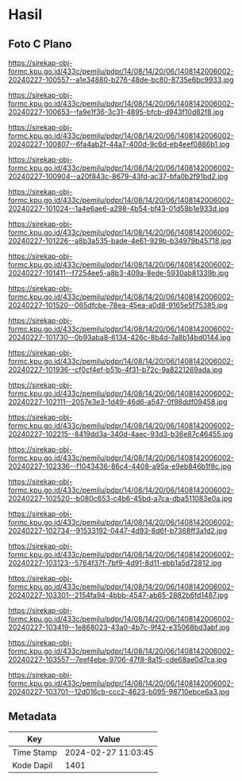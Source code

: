 # Hasil

## Foto C Plano

https://sirekap-obj-formc.kpu.go.id/433c/pemilu/pdpr/14/08/14/20/06/1408142006002-20240227-100557--a1e34880-b276-48de-bc80-8735e6bc9933.jpg

https://sirekap-obj-formc.kpu.go.id/433c/pemilu/pdpr/14/08/14/20/06/1408142006002-20240227-100653--fa9e1f36-3c31-4895-bfcb-d943f10d82f8.jpg

https://sirekap-obj-formc.kpu.go.id/433c/pemilu/pdpr/14/08/14/20/06/1408142006002-20240227-100807--6fa4ab2f-44a7-400d-9c6d-eb4eef0886b1.jpg

https://sirekap-obj-formc.kpu.go.id/433c/pemilu/pdpr/14/08/14/20/06/1408142006002-20240227-100904--a20f843c-8679-43fd-ac37-bfa0b2f91bd2.jpg

https://sirekap-obj-formc.kpu.go.id/433c/pemilu/pdpr/14/08/14/20/06/1408142006002-20240227-101024--1a4e6ae6-a298-4b54-bf43-01d58b1e933d.jpg

https://sirekap-obj-formc.kpu.go.id/433c/pemilu/pdpr/14/08/14/20/06/1408142006002-20240227-101226--a8b3a535-bade-4e61-929b-b34979b45718.jpg

https://sirekap-obj-formc.kpu.go.id/433c/pemilu/pdpr/14/08/14/20/06/1408142006002-20240227-101411--f7254ee5-a8b3-409a-8ede-5930ab81339b.jpg

https://sirekap-obj-formc.kpu.go.id/433c/pemilu/pdpr/14/08/14/20/06/1408142006002-20240227-101520--065dfcbe-78ea-45ea-a0d8-9165e5f75385.jpg

https://sirekap-obj-formc.kpu.go.id/433c/pemilu/pdpr/14/08/14/20/06/1408142006002-20240227-101730--0b93aba8-6134-426c-8b4d-7a8b14bd0144.jpg

https://sirekap-obj-formc.kpu.go.id/433c/pemilu/pdpr/14/08/14/20/06/1408142006002-20240227-101936--cf0cf4ef-b51b-4f31-b72c-9a8221269ada.jpg

https://sirekap-obj-formc.kpu.go.id/433c/pemilu/pdpr/14/08/14/20/06/1408142006002-20240227-102111--2057e3e3-1d49-46d6-a547-0f98ddf09458.jpg

https://sirekap-obj-formc.kpu.go.id/433c/pemilu/pdpr/14/08/14/20/06/1408142006002-20240227-102215--8419dd3a-340d-4aec-93d3-b36e87c46455.jpg

https://sirekap-obj-formc.kpu.go.id/433c/pemilu/pdpr/14/08/14/20/06/1408142006002-20240227-102336--f1043436-86c4-4408-a95a-e9eb846b1f8c.jpg

https://sirekap-obj-formc.kpu.go.id/433c/pemilu/pdpr/14/08/14/20/06/1408142006002-20240227-102520--b080c653-c4b6-45bd-a7ca-dba511083e0a.jpg

https://sirekap-obj-formc.kpu.go.id/433c/pemilu/pdpr/14/08/14/20/06/1408142006002-20240227-102734--91533192-0447-4d93-8d6f-b7368ff3a1d2.jpg

https://sirekap-obj-formc.kpu.go.id/433c/pemilu/pdpr/14/08/14/20/06/1408142006002-20240227-103123--5764f37f-7bf9-4d91-8d11-ebb1a5d72812.jpg

https://sirekap-obj-formc.kpu.go.id/433c/pemilu/pdpr/14/08/14/20/06/1408142006002-20240227-103301--2154fa94-4bbb-4547-ab65-2882b6fd1487.jpg

https://sirekap-obj-formc.kpu.go.id/433c/pemilu/pdpr/14/08/14/20/06/1408142006002-20240227-103419--1e868023-43a0-4b7c-9f42-e35068bd3abf.jpg

https://sirekap-obj-formc.kpu.go.id/433c/pemilu/pdpr/14/08/14/20/06/1408142006002-20240227-103557--7eef4ebe-9706-47f8-8a15-cde68ae0d7ca.jpg

https://sirekap-obj-formc.kpu.go.id/433c/pemilu/pdpr/14/08/14/20/06/1408142006002-20240227-103701--12d016cb-ccc2-4623-b095-98710ebce6a3.jpg


## Metadata

| Key        | Value               |
| ---------- | ------------------- |
| Time Stamp | 2024-02-27 11:03:45 |
| Kode Dapil | 1401                |



